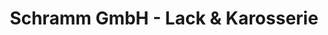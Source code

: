 ---
title: "Schramm GmbH - Lack & Karosserie"
url: /tuebingen/schramm-gmbh-lack-und-karosserie/
shop: Autowerkstatt
---
